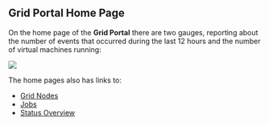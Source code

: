 ## Grid Portal Home Page

On the home page of the **Grid Portal** there are two gauges, reporting about the number of events that occurred during the last 12 hours and the number of virtual machines running:

![](Gauges.png)

The home pages also has links to:
- [Grid Nodes](../GridNodes/GridNodes.md)
- [Jobs](../Jobs/Jobs.md)
- [Status Overview](../StatusOverview/StatusOverview.md)
